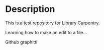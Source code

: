 # Description
This is a test repository for Library Carpentry.

Learning how to make an edit to a file...

Github graphitti
